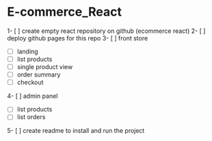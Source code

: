 # E-commerce_React

1- [ ] create empty react repository on github (ecommerce react)
2- [ ] deploy github pages for this repo
3- [ ] front store 
  - [ ] landing
  - [ ] list products 
  - [ ] single product view 
  - [ ] order summary  
  - [ ] checkout
  
4- [ ] admin panel
  - [ ] list products 
  - [ ] list orders
  
5- [ ] create readme to install and run the project
